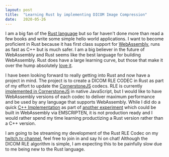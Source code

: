 ```yaml
---
layout: post
title:  "Learning Rust by implementing DICOM Image Compression"
date:   2020-05-26 
---
```


I am a big fan of the [Rust language](https://www.rust-lang.org/) but so far haven't done
more than read a few books and write some simple hello world applications.  I want to become proficient in Rust
because it has first class support for [WebAssembly](https://webassembly.org/),
runs as fast as C++ but is much safer.  I am a big believer in the future of WebAssembly and Rust
seems like the best language for building WebAssembly.  Rust does have a large learning curve, but
those that make it over the hump absolutely [love it](https://www.zdnet.com/article/developers-love-rust-programming-language-heres-why/).

I have been looking forward to really getting into Rust and now have a project in
mind.  The project is to create a DICOM RLE CODEC in Rust as part of my effort to
update the [CornerstoneJS](https://cornerstonejs.org/) codecs.  RLE is currently
[implemented in CornerstoneJS](https://github.com/cornerstonejs/cornerstoneWADOImageLoader/blob/master/src/shared/decoders/decodeRLE.js) 
in native JavaScript, but I would like to have WebAssembly versions of each codec 
to deliver maximum performance and be used by any language that supports WebAssembly.
While I did do a quick [C++ Implementation](https://github.com/chafey/modern-cpp-lib/blob/master/src/lib.cpp)
as part of [another experiment](https://chafey.github.io/wasm/dicom/compression/codec/2020/04/16/dicom-image-decoding-with-webassembly.html)
which could be built in WebAssembly via EMSCRIPTEN, it is not production ready and 
I would rather spend my time learning productizing a Rust version rather than a
C++ version.

I am going to be streaming my development of the Rust RLE Codec on my [twitch.tv channel](https://www.twitch.tv/chafey/),
feel free to join in and say hi on chat!  Although the DICOM RLE algorithm is simple, 
I am expecting this to be painfully slow due to me being new to the Rust language. 